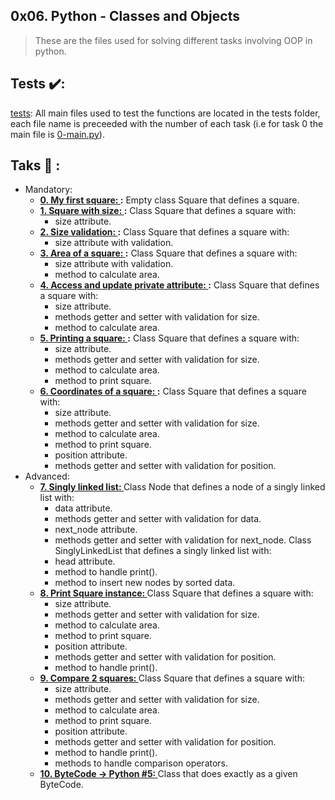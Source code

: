 ## 0x06. Python - Classes and Objects
>These are the files used for solving different tasks involving OOP in python.

## Tests :heavy_check_mark::
[tests](./tests): All main files used to test the functions are located in the tests folder, each file name is preceeded with the number of each task (i.e for task 0 the main file is [0-main.py](./tests/0-main.py)).
## Taks :page_with_curl: :
* Mandatory:
  * **[0. My first square: ](./0-square.py):**
  Empty class Square that defines a square.
  * **[1. Square with size: ](./1-square.py):**
  Class Square that defines a square with:
    * size attribute.
  * **[2. Size validation: ](./2-square.py):**
  Class Square that defines a square with:
    * size attribute with validation.
  * **[3. Area of a square: ](./3-square.py):**
  Class Square that defines a square with:
    * size attribute with validation.
    * method to calculate area.
  * **[4. Access and update private attribute: ](./4-square.py):**
  Class Square that defines a square with:
    * size attribute.
    * methods getter and setter with validation for size.
    * method to calculate area.
  * **[5. Printing a square: ](./5-square.py):**
  Class Square that defines a square with:
    * size attribute.
    * methods getter and setter with validation for size.
    * method to calculate area.
    * method to print square.
  * **[6. Coordinates of a square: ](./6-square.py):**
  Class Square that defines a square with:
    * size attribute.
    * methods getter and setter with validation for size.
    * method to calculate area.
    * method to print square.
    * position attribute.
    * methods getter and setter with validation for position.
* Advanced:
  * **[7. Singly linked list: ](./100-singly_linked_list.py)**
  Class Node that defines a node of a singly linked list with:
    * data attribute.
    * methods getter and setter with validation for data.
    * next_node attribute.
    * methods getter and setter with validation for next_node.
Class SinglyLinkedList that defines a singly linked list with:
    * head attribute.
    * method to handle print().
    * method to insert new nodes by sorted data.
  * **[8. Print Square instance: ](./101-square.py)**
  Class Square that defines a square with:
    * size attribute.
    * methods getter and setter with validation for size.
    * method to calculate area.
    * method to print square.
    * position attribute.
    * methods getter and setter with validation for position.
    * method to handle print().
  * **[9. Compare 2 squares: ](./102-square.py)**
   Class Square that defines a square with:
    * size attribute.
    * methods getter and setter with validation for size.
    * method to calculate area.
    * method to print square.
    * position attribute.
    * methods getter and setter with validation for position.
    * method to handle print().
    * methods to handle comparison operators.
  * **[10. ByteCode -> Python #5: ](./103-magic_class.py)**
    Class that does exactly as a given ByteCode.
